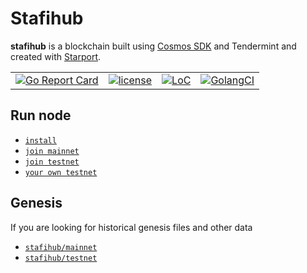 # Stafihub

**stafihub** is a blockchain built using [Cosmos SDK](https://github.com/cosmos/cosmos-sdk) and Tendermint and created with [Starport](https://github.com/tendermint/starport).

|  |  |  |  |
| --- | --- | --- | --- |
| [![Go Report Card](https://goreportcard.com/badge/github.com/stafihub/stafihub)](https://goreportcard.com/report/github.com/stafihub/stafihub) | [![license](https://img.shields.io/github/license/cosmos/gaia.svg)](https://github.com/stafihub/stafihub/blob/main/LICENSE) | [![LoC](https://tokei.rs/b1/github/stafihub/stafihub)](https://github.com/stafihub/stafihub) | [![GolangCI](https://golangci.com/badges/github.com/cosmos/cosmos.svg)](https://golangci.com/r/github.com/stafihub/stafihub) |

## Run node

- [`install`](./docs/guaid/install.md)
- [`join mainnet`](./docs/guaid/join-mainnet.md)
- [`join testnet`](./docs/guaid/join-testnet.md)
- [`your own testnet`](./docs/guaid/your-own-testnet.md)

## Genesis

If you are looking for historical genesis files and other data

- [`stafihub/mainnet`](https://github.com/stafihub/network/tree/main/mainnets)
- [`stafihub/testnet`](https://github.com/stafihub/network/tree/main/testnets)
